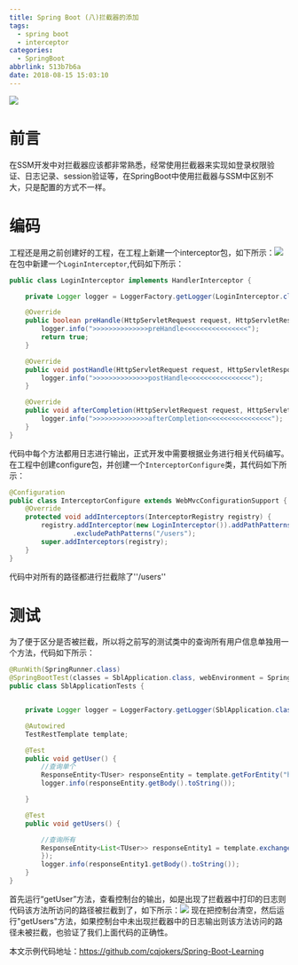 ```yaml
---
title: Spring Boot (八)拦截器的添加
tags:
  - spring boot
  - interceptor
categories:
  - SpringBoot
abbrlink: 513b7b6a
date: 2018-08-15 15:03:10
---
```

![](https://i.loli.net/2018/08/15/5b73d301e0daa.jpg)
# 前言
在SSM开发中对拦截器应该都非常熟悉，经常使用拦截器来实现如登录权限验证、日志记录、session验证等，在SpringBoot中使用拦截器与SSM中区别不大，只是配置的方式不一样。
# 编码
工程还是用之前创建好的工程，在工程上新建一个interceptor包，如下所示：![](https://i.loli.net/2018/08/15/5b73c90492fab.png)在包中新建一个`LoginInterceptor`,代码如下所示：
```JAVA
public class LoginInterceptor implements HandlerInterceptor {

    private Logger logger = LoggerFactory.getLogger(LoginInterceptor.class);

    @Override
    public boolean preHandle(HttpServletRequest request, HttpServletResponse response, Object handler) throws Exception {
        logger.info(">>>>>>>>>>>>>>preHandle<<<<<<<<<<<<<<<<");
        return true;
    }

    @Override
    public void postHandle(HttpServletRequest request, HttpServletResponse response, Object handler, ModelAndView modelAndView) throws Exception {
        logger.info(">>>>>>>>>>>>>>postHandle<<<<<<<<<<<<<<<<");
    }

    @Override
    public void afterCompletion(HttpServletRequest request, HttpServletResponse response, Object handler, Exception ex) throws Exception {
        logger.info(">>>>>>>>>>>>>>afterCompletion<<<<<<<<<<<<<<<<");
    }
}
```
代码中每个方法都用日志进行输出，正式开发中需要根据业务进行相关代码编写。
在工程中创建configure包，并创建一个`InterceptorConfigure`类，其代码如下所示：
<!--more-->
```JAVA
@Configuration
public class InterceptorConfigure extends WebMvcConfigurationSupport {
    @Override
    protected void addInterceptors(InterceptorRegistry registry) {
        registry.addInterceptor(new LoginInterceptor()).addPathPatterns("/**")
                .excludePathPatterns("/users");
        super.addInterceptors(registry);
    }
}
```
代码中对所有的路径都进行拦截除了''/users''
# 测试
为了便于区分是否被拦截，所以将之前写的测试类中的查询所有用户信息单独用一个方法，代码如下所示：
```JAVA
@RunWith(SpringRunner.class)
@SpringBootTest(classes = SblApplication.class, webEnvironment = SpringBootTest.WebEnvironment.RANDOM_PORT)
public class SblApplicationTests {


    private Logger logger = LoggerFactory.getLogger(SblApplication.class);

    @Autowired
    TestRestTemplate template;

    @Test
    public void getUser() {
        //查询单个
        ResponseEntity<TUser> responseEntity = template.getForEntity("http://localhost:9090/user/{id}", TUser.class, 2);
        logger.info(responseEntity.getBody().toString());

    }

    @Test
    public void getUsers() {

        //查询所有
        ResponseEntity<List<TUser>> responseEntity1 = template.exchange("http://localhost:9090/users", HttpMethod.GET, null, new ParameterizedTypeReference<List<TUser>>() {
        });
        logger.info(responseEntity1.getBody().toString());
    }
}
```
首先运行“getUser”方法，查看控制台的输出，如是出现了拦截器中打印的日志则代码该方法所访问的路径被拦截到了，如下所示：![](https://i.loli.net/2018/08/15/5b73cf026d4f2.png)
现在把控制台清空，然后运行"getUsers"方法，如果控制台中未出现拦截器中的日志输出则该方法访问的路径未被拦截，也验证了我们上面代码的正确性。

本文示例代码地址：https://github.com/cqjokers/Spring-Boot-Learning